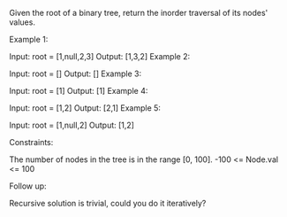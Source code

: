 Given the root of a binary tree, return the inorder traversal of its nodes' values.

Example 1:

Input: root = [1,null,2,3]
Output: [1,3,2]
Example 2:

Input: root = []
Output: []
Example 3:

Input: root = [1]
Output: [1]
Example 4:

Input: root = [1,2]
Output: [2,1]
Example 5:

Input: root = [1,null,2]
Output: [1,2]

Constraints:

The number of nodes in the tree is in the range [0, 100].
-100 <= Node.val <= 100

Follow up:

Recursive solution is trivial, could you do it iteratively?
